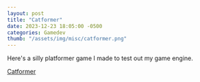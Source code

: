 ```yaml
---
layout: post
title: "Catformer"
date: 2023-12-23 18:05:00 -0500
categories: Gamedev
thumb: "/assets/img/misc/catformer.png"
---
```


Here's a silly platformer game I made to test out my game engine.

<a target="_blank" href ="https://mihirchaudhari.github.io/catformer/">Catformer</a>